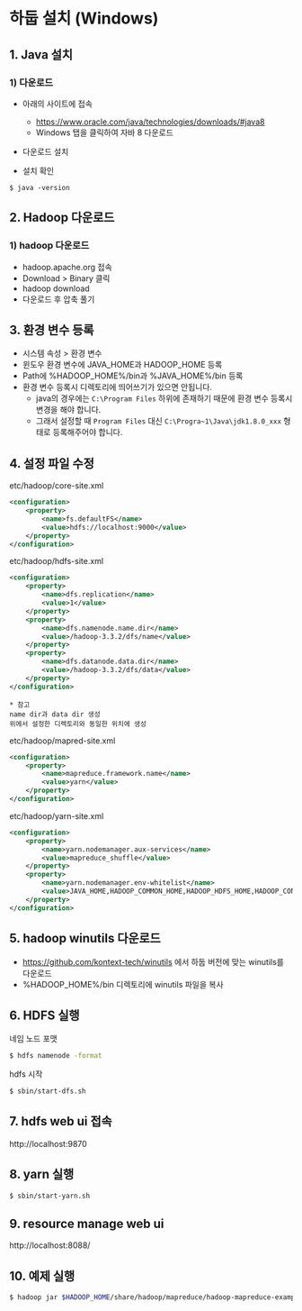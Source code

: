# 하둡 설치 (Windows)
## 1. Java 설치
### 1) 다운로드
- 아래의 사이트에 접속
  - https://www.oracle.com/java/technologies/downloads/#java8
  - Windows 탭을 클릭하여 자바 8 다운로드
- 다운로드 설치

- 설치 확인
```
$ java -version
```

## 2. Hadoop 다운로드
### 1) hadoop 다운로드
- hadoop.apache.org 접속
- Download > Binary 클릭
- hadoop download
- 다운로드 후 압축 풀기

## 3. 환경 변수 등록
- 시스템 속성 > 환경 변수
- 윈도우 환경 변수에 JAVA_HOME과 HADOOP_HOME 등록
- Path에 %HADOOP_HOME%/bin과 %JAVA_HOME%/bin 등록 
- 환경 변수 등록시 디렉토리에 띄어쓰기가 있으면 안됩니다.
  - java의 경우에는 `C:\Program Files` 하위에 존재하기 때문에 환경 변수 등록시 변경을 해야 합니다.
  - 그래서 설정할 때 `Program Files` 대신 `C:\Progra~1\Java\jdk1.8.0_xxx` 형태로 등록해주어야 합니다.

## 4. 설정 파일 수정
etc/hadoop/core-site.xml
```xml
<configuration>
    <property>
        <name>fs.defaultFS</name>
        <value>hdfs://localhost:9000</value>
    </property>
</configuration>
```

etc/hadoop/hdfs-site.xml
```xml
<configuration>
    <property>
        <name>dfs.replication</name>
        <value>1</value>
    </property>
    <property>
        <name>dfs.namenode.name.dir</name>
        <value>/hadoop-3.3.2/dfs/name</value>
    </property>
    <property>
        <name>dfs.datanode.data.dir</name>
        <value>/hadoop-3.3.2/dfs/data</value>
    </property>
</configuration>
```

```
* 참고
name dir과 data dir 생성
위에서 설정한 디렉토리와 동일한 위치에 생성
```

etc/hadoop/mapred-site.xml
```xml
<configuration>
    <property>
        <name>mapreduce.framework.name</name>
        <value>yarn</value>
    </property>
</configuration>
```

etc/hadoop/yarn-site.xml
```xml
<configuration>
    <property>
        <name>yarn.nodemanager.aux-services</name>
        <value>mapreduce_shuffle</value>
    </property>
    <property>
        <name>yarn.nodemanager.env-whitelist</name>
        <value>JAVA_HOME,HADOOP_COMMON_HOME,HADOOP_HDFS_HOME,HADOOP_CONF_DIR,CLASSPATH_PREPEND_DISTCACHE,HADOOP_YARN_HOME,HADOOP_HOME,PATH,LANG,TZ,HADOOP_MAPRED_HOME</value>
    </property>
</configuration>
```

## 5. hadoop winutils 다운로드
- https://github.com/kontext-tech/winutils 에서 하둡 버전에 맞는 winutils를 다운로드
- %HADOOP_HOME%/bin 디렉토리에 winutils 파일을 복사

## 6. HDFS 실행
네임 노드 포맷
```bash
$ hdfs namenode -format
```

hdfs 시작
```bash
$ sbin/start-dfs.sh
```

## 7. hdfs web ui 접속
http://localhost:9870

## 8. yarn 실행
```bash
$ sbin/start-yarn.sh
```

## 9. resource manage web ui
http://localhost:8088/

## 10. 예제 실행
```bash
$ hadoop jar $HADOOP_HOME/share/hadoop/mapreduce/hadoop-mapreduce-examples-3.3.2.jar pi 16 10000
```